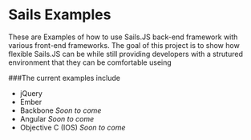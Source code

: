 # Sails Examples

These are Examples of how to use Sails.JS back-end framework with various front-end frameworks.  The goal of this project is to show how flexible Sails.JS can be while still providing developers with a strutured environment that they can be comfortable useing

###The current examples include

- jQuery
- Ember
- Backbone _Soon to come_
- Angular _Soon to come_
- Objective C (IOS) _Soon to come_
